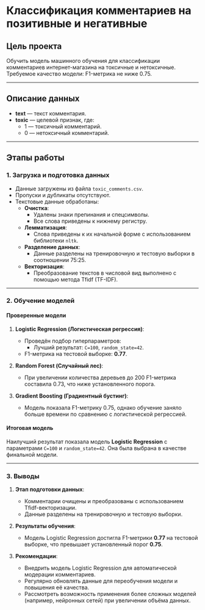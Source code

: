 # Классификация комментариев на позитивные и негативные

## Цель проекта
Обучить модель машинного обучения для классификации комментариев интернет-магазина на токсичные и нетоксичные. Требуемое качество модели: F1-метрика не ниже 0.75.

---

## Описание данных
- **text** — текст комментария.
- **toxic** — целевой признак, где:
  - 1 — токсичный комментарий.
  - 0 — нетоксичный комментарий.

---

## Этапы работы
### 1. Загрузка и подготовка данных
- Данные загружены из файла `toxic_comments.csv`.
- Пропуски и дубликаты отсутствуют.
- Текстовые данные обработаны:
  - **Очистка**:
    - Удалены знаки препинания и спецсимволы.
    - Все слова приведены к нижнему регистру.
  - **Лемматизация**:
    - Слова приведены к их начальной форме с использованием библиотеки `nltk`.
  - **Разделение данных**:
    - Данные разделены на тренировочную и тестовую выборки в соотношении 75:25.
  - **Векторизация**:
    - Преобразование текстов в числовой вид выполнено с помощью метода Tfidf (TF-IDF).

---

### 2. Обучение моделей
#### Проверенные модели
1. **Logistic Regression (Логистическая регрессия)**:
   - Проведён подбор гиперпараметров:
     - Лучший результат: `C=100`, `random_state=42`.
   - F1-метрика на тестовой выборке: **0.77**.

2. **Random Forest (Случайный лес)**:
   - При увеличении количества деревьев до 200 F1-метрика составила 0.73, что ниже установленного порога.

3. **Gradient Boosting (Градиентный бустинг)**:
   - Модель показала F1-метрику 0.75, однако обучение заняло больше времени по сравнению с логистической регрессией.

#### Итоговая модель
Наилучший результат показала модель **Logistic Regression** с параметрами `C=100` и `random_state=42`. Она была выбрана в качестве финальной модели.

---

### 3. Выводы
1. **Этап подготовки данных**:
   - Комментарии очищены и преобразованы с использованием Tfidf-векторизации.
   - Данные разделены на тренировочную и тестовую выборки.

2. **Результаты обучения**:
   - Модель Logistic Regression достигла F1-метрики **0.77** на тестовой выборке, что превышает установленный порог **0.75**.

3. **Рекомендации**:
   - Внедрить модель Logistic Regression для автоматической модерации комментариев.
   - Регулярно обновлять данные для переобучения модели и повышения её качества.
   - Рассмотреть возможность применения более сложных моделей (например, нейронных сетей) при увеличении объёма данных.
